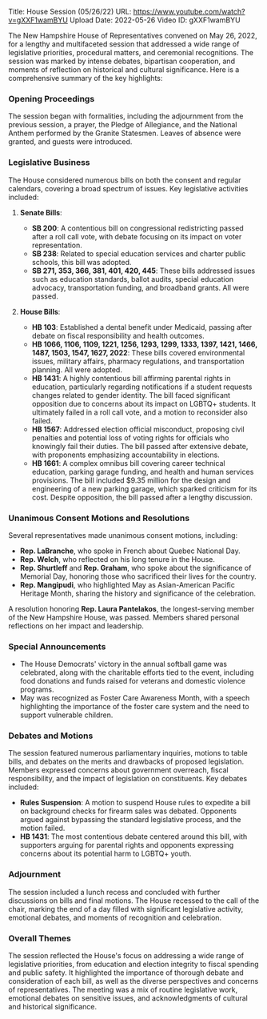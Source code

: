 Title: House Session (05/26/22)
URL: https://www.youtube.com/watch?v=gXXF1wamBYU
Upload Date: 2022-05-26
Video ID: gXXF1wamBYU

The New Hampshire House of Representatives convened on May 26, 2022, for a lengthy and multifaceted session that addressed a wide range of legislative priorities, procedural matters, and ceremonial recognitions. The session was marked by intense debates, bipartisan cooperation, and moments of reflection on historical and cultural significance. Here is a comprehensive summary of the key highlights:

### **Opening Proceedings**
The session began with formalities, including the adjournment from the previous session, a prayer, the Pledge of Allegiance, and the National Anthem performed by the Granite Statesmen. Leaves of absence were granted, and guests were introduced.

### **Legislative Business**
The House considered numerous bills on both the consent and regular calendars, covering a broad spectrum of issues. Key legislative activities included:

1. **Senate Bills**:
   - **SB 200**: A contentious bill on congressional redistricting passed after a roll call vote, with debate focusing on its impact on voter representation.
   - **SB 238**: Related to special education services and charter public schools, this bill was adopted.
   - **SB 271, 353, 366, 381, 401, 420, 445**: These bills addressed issues such as education standards, ballot audits, special education advocacy, transportation funding, and broadband grants. All were passed.

2. **House Bills**:
   - **HB 103**: Established a dental benefit under Medicaid, passing after debate on fiscal responsibility and health outcomes.
   - **HB 1066, 1106, 1109, 1221, 1256, 1293, 1299, 1333, 1397, 1421, 1466, 1487, 1503, 1547, 1627, 2022**: These bills covered environmental issues, military affairs, pharmacy regulations, and transportation planning. All were adopted.
   - **HB 1431**: A highly contentious bill affirming parental rights in education, particularly regarding notifications if a student requests changes related to gender identity. The bill faced significant opposition due to concerns about its impact on LGBTQ+ students. It ultimately failed in a roll call vote, and a motion to reconsider also failed.
   - **HB 1567**: Addressed election official misconduct, proposing civil penalties and potential loss of voting rights for officials who knowingly fail their duties. The bill passed after extensive debate, with proponents emphasizing accountability in elections.
   - **HB 1661**: A complex omnibus bill covering career technical education, parking garage funding, and health and human services provisions. The bill included $9.35 million for the design and engineering of a new parking garage, which sparked criticism for its cost. Despite opposition, the bill passed after a lengthy discussion.

### **Unanimous Consent Motions and Resolutions**
Several representatives made unanimous consent motions, including:
   - **Rep. LaBranche**, who spoke in French about Quebec National Day.
   - **Rep. Welch**, who reflected on his long tenure in the House.
   - **Rep. Shurtleff** and **Rep. Graham**, who spoke about the significance of Memorial Day, honoring those who sacrificed their lives for the country.
   - **Rep. Mangipudi**, who highlighted May as Asian-American Pacific Heritage Month, sharing the history and significance of the celebration.

A resolution honoring **Rep. Laura Pantelakos**, the longest-serving member of the New Hampshire House, was passed. Members shared personal reflections on her impact and leadership.

### **Special Announcements**
   - The House Democrats' victory in the annual softball game was celebrated, along with the charitable efforts tied to the event, including food donations and funds raised for veterans and domestic violence programs.
   - May was recognized as Foster Care Awareness Month, with a speech highlighting the importance of the foster care system and the need to support vulnerable children.

### **Debates and Motions**
The session featured numerous parliamentary inquiries, motions to table bills, and debates on the merits and drawbacks of proposed legislation. Members expressed concerns about government overreach, fiscal responsibility, and the impact of legislation on constituents. Key debates included:
   - **Rules Suspension**: A motion to suspend House rules to expedite a bill on background checks for firearm sales was debated. Opponents argued against bypassing the standard legislative process, and the motion failed.
   - **HB 1431**: The most contentious debate centered around this bill, with supporters arguing for parental rights and opponents expressing concerns about its potential harm to LGBTQ+ youth.

### **Adjournment**
The session included a lunch recess and concluded with further discussions on bills and final motions. The House recessed to the call of the chair, marking the end of a day filled with significant legislative activity, emotional debates, and moments of recognition and celebration.

### **Overall Themes**
The session reflected the House's focus on addressing a wide range of legislative priorities, from education and election integrity to fiscal spending and public safety. It highlighted the importance of thorough debate and consideration of each bill, as well as the diverse perspectives and concerns of representatives. The meeting was a mix of routine legislative work, emotional debates on sensitive issues, and acknowledgments of cultural and historical significance.